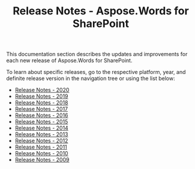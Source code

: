 ﻿---
title: Release Notes - Aspose.Words for SharePoint
articleTitle: Release Notes
linktitle: Release Notes
type: docs
description: "Learn more about updates including improvements and fixes for the latest release of Aspose.Words for SharePoint."
weight: 40
url: /sharepoint/release-notes/
---

This documentation section describes the updates and improvements for each new release of Aspose.Words for SharePoint.

To learn about specific releases, go to the respective platform, year, and definite release version in the navigation tree or using the list below:

- [Release Notes - 2020](/words/sharepoint/release-notes-2020/)
- [Release Notes - 2019](/words/sharepoint/release-notes-2019/)
- [Release Notes - 2018](/words/sharepoint/release-notes-2018/)
- [Release Notes - 2017](/words/sharepoint/release-notes-2017/)
- [Release Notes - 2016](/words/sharepoint/release-notes-2016/)
- [Release Notes - 2015](/words/sharepoint/release-notes-2015/)
- [Release Notes - 2014](/words/sharepoint/release-notes-2014/)
- [Release Notes - 2013](/words/sharepoint/release-notes-2013/)
- [Release Notes - 2012](/words/sharepoint/release-notes-2012/)
- [Release Notes - 2011](/words/sharepoint/release-notes-2011/)
- [Release Notes - 2010](/words/sharepoint/release-notes-2010/)
- [Release Notes - 2009](/words/sharepoint/release-notes-2009/)
